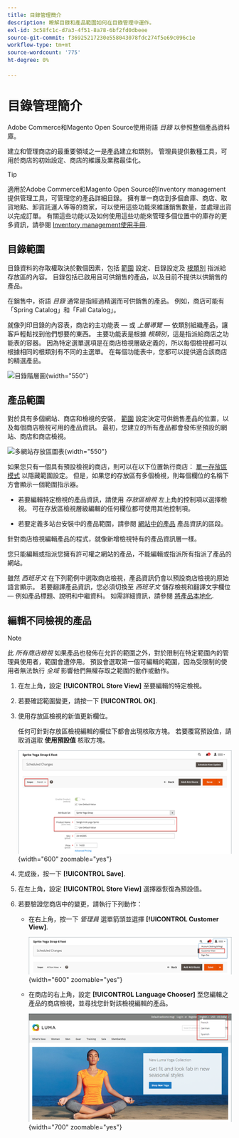 ```yaml
---
title: 目錄管理簡介
description: 瞭解目錄和產品範圍如何在目錄管理中運作。
exl-id: 3c58fc1c-d7a3-4f51-8a78-6bf2fd0dbeee
source-git-commit: f36925217230e558043078fdc274f5e69c096c1e
workflow-type: tm+mt
source-wordcount: '775'
ht-degree: 0%

---
```


# 目錄管理簡介

Adobe Commerce和Magento Open Source使用術語 _目錄_ 以參照整個產品資料庫。

建立和管理商店的最重要領域之一是產品建立和類別。 管理員提供數種工具，可用於商店的初始設定、商店的維護及業務最佳化。

>[!TIP]
>
>適用於Adobe Commerce和Magento Open Source的Inventory management提供管理工具，可管理您的產品詳細目錄。 擁有單一商店到多個倉庫、商店、取貨地點、卸貨託運人等等的商家，可以使用這些功能來維護銷售數量，並處理出貨以完成訂單。 有關這些功能以及如何使用這些功能來管理多個位置中的庫存的更多資訊，請參閱 [Inventory management使用手冊](../inventory-management/introduction.md).

## 目錄範圍

目錄資料的存取權取決於數個因素，包括 [範圍](../getting-started/websites-stores-views.md#scope-settings) 設定、目錄設定及 [根類別](category-root.md) 指派給存放區的內容。 目錄包括已啟用且可供銷售的產品，以及目前不提供以供銷售的產品。

在銷售中，術語 _目錄_ 通常是指經過精選而可供銷售的產品。 例如，商店可能有「Spring Catalog」和「Fall Catalog」。

就像列印目錄的內容表，商店的主功能表 — 或 _上層導覽_  — 依類別組織產品，讓客戶輕鬆找到他們想要的東西。 主要功能表是根據 _根類別_，這是指派給商店之功能表的容器。 因為特定選單選項是在商店檢視層級定義的，所以每個檢視都可以根據相同的根類別有不同的主選單。 在每個功能表中，您都可以提供適合該商店的精選產品。

![目錄階層圖](./assets/catalog-hierarchy-scope.svg){width="550"}

## 產品範圍

對於具有多個網站、商店和檢視的安裝， [範圍](../getting-started/websites-stores-views.md#scope-settings) 設定決定可供銷售產品的位置，以及每個商店檢視可用的產品資訊。 最初，您建立的所有產品都會發佈至預設的網站、商店和商店檢視。

![多網站存放區圖表](./assets/scope-multisite.svg){width="550"}

如果您只有一個具有預設檢視的商店，則可以在以下位置執行商店： [單一存放區模式](../getting-started/websites-stores-views.md#single-store-mode) 以隱藏範圍設定。 但是，如果您的存放區有多個檢視，則每個欄位的名稱下方會顯示一個範圍指示器。

- 若要編輯特定檢視的產品資訊，請使用 _存放區檢視_ 左上角的控制項以選擇檢視。 可在存放區檢視層級編輯的任何欄位都可使用其他控制項。

- 若要定義多站台安裝中的產品範圍，請參閱 [網站中的產品](settings-basic-websites.md) 產品資訊的區段。

針對商店檢視編輯產品的程式，就像新增檢視特有的產品資訊層一樣。

您只能編輯或指派您擁有許可權之網站的產品，不能編輯或指派所有指派了產品的網站。

雖然 _西班牙文_ 在下列範例中選取商店檢視，產品資訊仍會以預設商店檢視的原始語言顯示。 若要翻譯產品資訊，您必須切換至 _西班牙文_ 儲存檢視和翻譯文字欄位 — 例如產品標題、說明和中繼資料。 如需詳細資訊，請參閱 [將產品本地化](../stores-purchase/store-localize.md#localize-products).

## 編輯不同檢視的產品

>[!NOTE]
>
>此 _所有商店檢視_ 如果產品也發佈在允許的範圍之外，對於限制在特定範圍內的管理員使用者，範圍會遭停用。 預設會選取第一個可編輯的範圍，因為受限制的使用者無法執行 _全域_ 影響他們無權存取之範圍的動作或動作。

1. 在左上角，設定 **[!UICONTROL Store View]** 至要編輯的特定檢視。

1. 若要確認範圍變更，請按一下 **[!UICONTROL OK]**.

1. 使用存放區檢視的新值更新欄位。

   任何可針對存放區檢視編輯的欄位下都會出現核取方塊。 若要覆寫預設值，請取消選取 **使用預設值** 核取方塊。

   ![翻譯西班牙文商店檢視的產品名稱](./assets/product-translate-field-french.png){width="600" zoomable="yes"}

1. 完成後，按一下 **[!UICONTROL Save]**.

1. 在左上角，設定 **[!UICONTROL Store View]** 選擇器恢復為預設值。

1. 若要驗證您商店中的變更，請執行下列動作：

   - 在右上角，按一下 _管理員_ 選單箭頭並選擇 **[!UICONTROL Customer View]**.

     ![客戶檢視](./assets/product-admin-menu-customer-view.png){width="600" zoomable="yes"}

   - 在商店的右上角，設定 **[!UICONTROL Language Chooser]** 至您編輯之產品的商店檢視，並尋找您針對該檢視編輯的產品。

     ![語言選擇器](./assets/storefront-language-chooser.png){width="700" zoomable="yes"}
